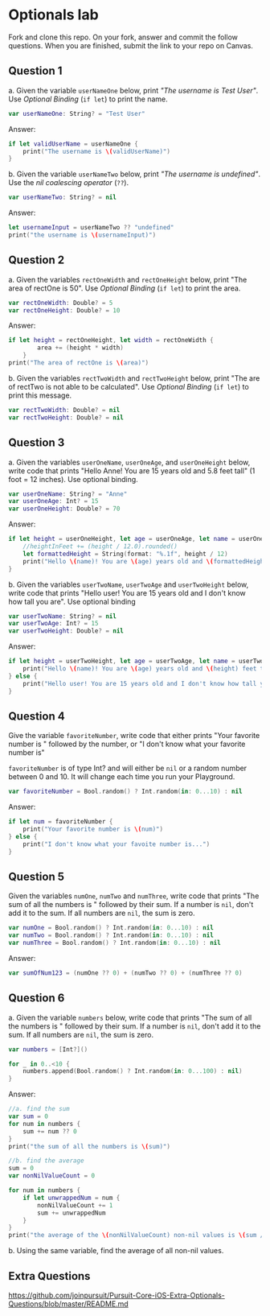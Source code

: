 # Optionals lab

Fork and clone this repo. On your fork, answer and commit the follow questions. When you are finished, submit the link to your repo on Canvas.


## Question 1

a. Given the variable `userNameOne` below, print *"The username is Test User"*.  Use *Optional Binding* (`if let`) to print the name.

```swift
var userNameOne: String? = "Test User"
```
Answer:
```swift
if let validUserName = userNameOne {
    print("The username is \(validUserName)")
}
```

b. Given the variable `userNameTwo` below, print *"The username is undefined"*.  Use the *nil coalescing operator* (`??`).

```swift
var userNameTwo: String? = nil
```
Answer:
```swift
let usernameInput = userNameTwo ?? "undefined"
print("the username is \(usernameInput)")
```

## Question 2

a. Given the variables `rectOneWidth` and `rectOneHeight` below, print "The area of rectOne is 50".  Use *Optional Binding* (`if let`) to print the area.

```swift
var rectOneWidth: Double? = 5
var rectOneHeight: Double? = 10
```
Answer:
```swift
if let height = rectOneHeight, let width = rectOneWidth {
        area += (height * width)
    }
print("The area of rectOne is \(area)")
```

b. Given the variables `rectTwoWidth` and `rectTwoHeight` below, print "The are of rectTwo is not able to be calculated".  Use *Optional Binding* (`if let`) to print this message.

```swift
var rectTwoWidth: Double? = nil
var rectTwoHeight: Double? = nil
```

## Question 3

a. Given the variables `userOneName`, `userOneAge`, and `userOneHeight` below, write code that prints "Hello Anne!  You are 15 years old and 5.8 feet tall" (1 foot = 12 inches).  Use optional binding.


```swift
var userOneName: String? = "Anne"
var userOneAge: Int? = 15
var userOneHeight: Double? = 70
```
Answer:
```swift
if let height = userOneHeight, let age = userOneAge, let name = userOneName {
    //heightInFeet += (height / 12.0).rounded()
    let formattedHeight = String(format: "%.1f", height / 12)
    print("Hello \(name)! You are \(age) years old and \(formattedHeight) feet tall")
}
```

b. Given the variables `userTwoName`, `userTwoAge` and `userTwoHeight` below, write code that prints "Hello user!  You are 15 years old and I don't know how tall you are".  Use optional binding

```swift
var userTwoName: String? = nil
var userTwoAge: Int? = 15
var userTwoHeight: Double? = nil
```
Answer:
```swift
if let height = userTwoHeight, let age = userTwoAge, let name = userTwoName {
    print("Hello \(name)! You are \(age) years old and \(height) feet tall")
} else {
    print("Hello user! You are 15 years old and I don't know how tall you are...")
}
```

## Question 4

Give the variable `favoriteNumber`, write code that either prints "Your favorite number is " followed by the number, or "I don't know what your favorite number is"

`favoriteNumber` is of type Int? and will either be `nil` or a random number between 0 and 10.  It will change each time you run your Playground.

```swift
var favoriteNumber = Bool.random() ? Int.random(in: 0...10) : nil
```
Answer:
```swift
if let num = favoriteNumber {
    print("Your favorite number is \(num)")
} else {
    print("I don't know what your favoite number is...")
}
```


## Question 5

Given the variables `numOne`, `numTwo` and `numThree`, write code that prints "The sum of all the numbers is " followed by their sum.  If a number is `nil`, don't add it to the sum.  If all numbers are `nil`, the sum is zero.

```swift
var numOne = Bool.random() ? Int.random(in: 0...10) : nil
var numTwo = Bool.random() ? Int.random(in: 0...10) : nil
var numThree = Bool.random() ? Int.random(in: 0...10) : nil
```
Answer:
```swift
var sumOfNum123 = (numOne ?? 0) + (numTwo ?? 0) + (numThree ?? 0)
```
## Question 6

a. Given the variable `numbers` below, write code that prints "The sum of all the numbers is " followed by their sum.  If a number is `nil`, don't add it to the sum.  If all numbers are `nil`, the sum is zero.

```swift
var numbers = [Int?]()

for _ in 0..<10 {
    numbers.append(Bool.random() ? Int.random(in: 0...100) : nil)
}
```
Answer: 
```swift
//a. find the sum
var sum = 0
for num in numbers {
    sum += num ?? 0
}
print("the sum of all the numbers is \(sum)")

//b. find the average
sum = 0
var nonNilValueCount = 0

for num in numbers {
    if let unwrappedNum = num {
        nonNilValueCount += 1
        sum += unwrappedNum
    }
}
print("the average of the \(nonNilValueCount) non-nil values is \(sum / nonNilValueCount)")
```
b. Using the same variable, find the average of all non-nil values.

## Extra Questions

https://github.com/joinpursuit/Pursuit-Core-iOS-Extra-Optionals-Questions/blob/master/README.md
